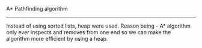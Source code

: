 A* Pathfinding algorithm
___

Instead of using sorted lists, heap were used. 
Reason being - A* algorithm only ever inspects and removes from one end so we can make the algorithm more efficient by using a heap.
